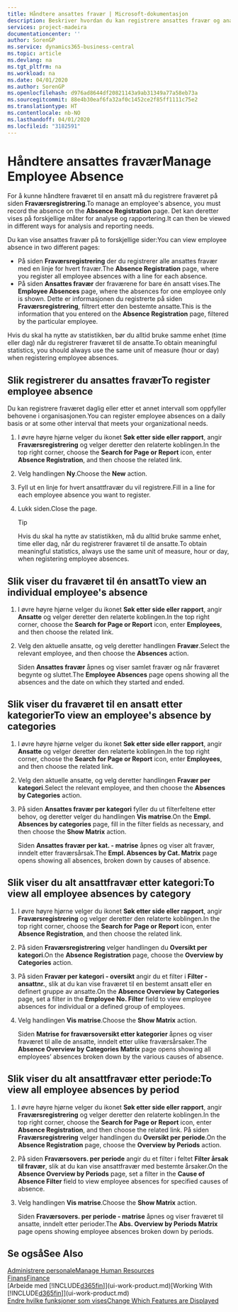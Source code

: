 ```yaml
---
title: Håndtere ansattes fravær | Microsoft-dokumentasjon
description: Beskriver hvordan du kan registrere ansattes fravær og analysere statistikk.
services: project-madeira
documentationcenter: ''
author: SorenGP
ms.service: dynamics365-business-central
ms.topic: article
ms.devlang: na
ms.tgt_pltfrm: na
ms.workload: na
ms.date: 04/01/2020
ms.author: SorenGP
ms.openlocfilehash: d976ad8644df20821143a9ab31349a77a58eb73a
ms.sourcegitcommit: 88e4b30eaf6fa32af0c1452ce2f85ff1111c75e2
ms.translationtype: HT
ms.contentlocale: nb-NO
ms.lasthandoff: 04/01/2020
ms.locfileid: "3182591"
---
```

# <a name="manage-employee-absence"></a><span data-ttu-id="d7701-103">Håndtere ansattes fravær</span><span class="sxs-lookup"><span data-stu-id="d7701-103">Manage Employee Absence</span></span>
<span data-ttu-id="d7701-104">For å kunne håndtere fraværet til en ansatt må du registrere fraværet på siden **Fraværsregistrering**.</span><span class="sxs-lookup"><span data-stu-id="d7701-104">To manage an employee's absence, you must record the absence on the **Absence Registration** page.</span></span> <span data-ttu-id="d7701-105">Det kan deretter vises på forskjellige måter for analyse og rapportering.</span><span class="sxs-lookup"><span data-stu-id="d7701-105">It can then be viewed in different ways for analysis and reporting needs.</span></span>

<span data-ttu-id="d7701-106">Du kan vise ansattes fravær på to forskjellige sider:</span><span class="sxs-lookup"><span data-stu-id="d7701-106">You can view employee absence in two different pages:</span></span>

* <span data-ttu-id="d7701-107">På siden **Fraværsregistrering** der du registrerer alle ansattes fravær med en linje for hvert fravær.</span><span class="sxs-lookup"><span data-stu-id="d7701-107">The **Absence Registration** page, where you register all employee absences with a line for each absence.</span></span>
* <span data-ttu-id="d7701-108">På siden **Ansattes fravær** der fraværene for bare én ansatt vises.</span><span class="sxs-lookup"><span data-stu-id="d7701-108">The **Employee Absences** page, where the absences for one employee only is shown.</span></span> <span data-ttu-id="d7701-109">Dette er informasjonen du registrerte på siden **Fraværsregistrering**, filtrert etter den bestemte ansatte.</span><span class="sxs-lookup"><span data-stu-id="d7701-109">This is the information that you entered on the **Absence Registration** page, filtered by the particular employee.</span></span>

<span data-ttu-id="d7701-110">Hvis du skal ha nytte av statistikken, bør du alltid bruke samme enhet (time eller dag) når du registrerer fraværet til de ansatte.</span><span class="sxs-lookup"><span data-stu-id="d7701-110">To obtain meaningful statistics, you should always use the same unit of measure (hour or day) when registering employee absences.</span></span>

## <a name="to-register-employee-absence"></a><span data-ttu-id="d7701-111">Slik registrerer du ansattes fravær</span><span class="sxs-lookup"><span data-stu-id="d7701-111">To register employee absence</span></span>
<span data-ttu-id="d7701-112">Du kan registrere fraværet daglig eller etter et annet intervall som oppfyller behovene i organisasjonen.</span><span class="sxs-lookup"><span data-stu-id="d7701-112">You can register employee absences on a daily basis or at some other interval that meets your organizational needs.</span></span>

1. <span data-ttu-id="d7701-113">I øvre høyre hjørne velger du ikonet **Søk etter side eller rapport**, angir **Fraværsregistrering** og velger deretter den relaterte koblingen.</span><span class="sxs-lookup"><span data-stu-id="d7701-113">In the top right corner, choose the **Search for Page or Report** icon, enter **Absence Registration**, and then choose the related link.</span></span>
2. <span data-ttu-id="d7701-114">Velg handlingen **Ny**.</span><span class="sxs-lookup"><span data-stu-id="d7701-114">Choose the **New** action.</span></span>
3. <span data-ttu-id="d7701-115">Fyll ut en linje for hvert ansattfravær du vil registrere.</span><span class="sxs-lookup"><span data-stu-id="d7701-115">Fill in a line for each employee absence you want to register.</span></span>
4. <span data-ttu-id="d7701-116">Lukk siden.</span><span class="sxs-lookup"><span data-stu-id="d7701-116">Close the page.</span></span>

    > [!Tip]
    > <span data-ttu-id="d7701-117">Hvis du skal ha nytte av statistikken, må du alltid bruke samme enhet, time eller dag, når du registrerer fraværet til de ansatte.</span><span class="sxs-lookup"><span data-stu-id="d7701-117">To obtain meaningful statistics, always use the same unit of measure, hour or day, when registering employee absences.</span></span>

## <a name="to-view-an-individual-employees-absence"></a><span data-ttu-id="d7701-118">Slik viser du fraværet til én ansatt</span><span class="sxs-lookup"><span data-stu-id="d7701-118">To view an individual employee's absence</span></span>
1. <span data-ttu-id="d7701-119">I øvre høyre hjørne velger du ikonet **Søk etter side eller rapport**, angir **Ansatte** og velger deretter den relaterte koblingen.</span><span class="sxs-lookup"><span data-stu-id="d7701-119">In the top right corner, choose the **Search for Page or Report** icon, enter **Employees**, and then choose the related link.</span></span>
2. <span data-ttu-id="d7701-120">Velg den aktuelle ansatte, og velg deretter handlingen **Fravær**.</span><span class="sxs-lookup"><span data-stu-id="d7701-120">Select the relevant employee, and then choose the **Absences** action.</span></span>

    <span data-ttu-id="d7701-121">Siden **Ansattes fravær** åpnes og viser samlet fravær og når fraværet begynte og sluttet.</span><span class="sxs-lookup"><span data-stu-id="d7701-121">The **Employee Absences** page opens showing all the absences and the date on which they started and ended.</span></span>

## <a name="to-view-an-employees-absence-by-categories"></a><span data-ttu-id="d7701-122">Slik viser du fraværet til en ansatt etter kategorier</span><span class="sxs-lookup"><span data-stu-id="d7701-122">To view an employee's absence by categories</span></span>
1. <span data-ttu-id="d7701-123">I øvre høyre hjørne velger du ikonet **Søk etter side eller rapport**, angir **Ansatte** og velger deretter den relaterte koblingen.</span><span class="sxs-lookup"><span data-stu-id="d7701-123">In the top right corner, choose the **Search for Page or Report** icon, enter **Employees**, and then choose the related link.</span></span>
2. <span data-ttu-id="d7701-124">Velg den aktuelle ansatte, og velg deretter handlingen **Fravær per kategori**.</span><span class="sxs-lookup"><span data-stu-id="d7701-124">Select the relevant employee, and then choose the **Absences by Categories** action.</span></span>
3. <span data-ttu-id="d7701-125">På siden **Ansattes fravær per kategori** fyller du ut filterfeltene etter behov, og deretter velger du handlingen **Vis matrise**.</span><span class="sxs-lookup"><span data-stu-id="d7701-125">On the **Empl. Absences by categories** page, fill in the filter fields as necessary, and then choose the **Show Matrix** action.</span></span>

    <span data-ttu-id="d7701-126">Siden **Ansattes fravær per kat. - matrise** åpnes og viser alt fravær, inndelt etter fraværsårsak.</span><span class="sxs-lookup"><span data-stu-id="d7701-126">The **Empl. Absences by Cat. Matrix** page opens showing all absences, broken down by causes of absence.</span></span>

## <a name="to-view-all-employee-absences-by-category"></a><span data-ttu-id="d7701-127">Slik viser du alt ansattfravær etter kategori:</span><span class="sxs-lookup"><span data-stu-id="d7701-127">To view all employee absences by category</span></span>
1. <span data-ttu-id="d7701-128">I øvre høyre hjørne velger du ikonet **Søk etter side eller rapport**, angir **Fraværsregistrering** og velger deretter den relaterte koblingen.</span><span class="sxs-lookup"><span data-stu-id="d7701-128">In the top right corner, choose the **Search for Page or Report** icon, enter **Absence Registration**, and then choose the related link.</span></span>
2. <span data-ttu-id="d7701-129">På siden **Fraværsregistrering** velger handlingen du **Oversikt per kategori**.</span><span class="sxs-lookup"><span data-stu-id="d7701-129">On the **Absence Registration** page, choose the **Overview by Categories** action.</span></span>
3. <span data-ttu-id="d7701-130">På siden **Fravær per kategori - oversikt** angir du et filter i **Filter - ansattnr.**, slik at du kan vise fraværet til en bestemt ansatt eller en definert gruppe av ansatte.</span><span class="sxs-lookup"><span data-stu-id="d7701-130">On the **Absence Overview by Categories** page, set a filter in the **Employee No. Filter** field to view employee absences for individual or a defined group of employees.</span></span>
4. <span data-ttu-id="d7701-131">Velg handlingen **Vis matrise**.</span><span class="sxs-lookup"><span data-stu-id="d7701-131">Choose the **Show Matrix** action.</span></span>

    <span data-ttu-id="d7701-132">Siden **Matrise for fraværsoversikt etter kategorier** åpnes og viser fraværet til alle de ansatte, inndelt etter ulike fraværsårsaker.</span><span class="sxs-lookup"><span data-stu-id="d7701-132">The **Absence Overview by Categories Matrix** page opens showing all employees’ absences broken down by the various causes of absence.</span></span>

## <a name="to-view-all-employee-absences-by-period"></a><span data-ttu-id="d7701-133">Slik viser du alt ansattfravær etter periode:</span><span class="sxs-lookup"><span data-stu-id="d7701-133">To view all employee absences by period</span></span>
1. <span data-ttu-id="d7701-134">I øvre høyre hjørne velger du ikonet **Søk etter side eller rapport**, angir **Fraværsregistrering** og velger deretter den relaterte koblingen.</span><span class="sxs-lookup"><span data-stu-id="d7701-134">In the top right corner, choose the **Search for Page or Report** icon, enter **Absence Registration**, and then choose the related link.</span></span>
   <span data-ttu-id="d7701-135">På siden **Fraværsregistrering** velger handlingen du **Oversikt per periode**.</span><span class="sxs-lookup"><span data-stu-id="d7701-135">On the **Absence Registration** page, choose the **Overview by Periods** action.</span></span>
2. <span data-ttu-id="d7701-136">På siden **Fraværsovers. per periode** angir du et filter i feltet **Filter årsak til fravær**, slik at du kan vise ansattfravær med bestemte årsaker.</span><span class="sxs-lookup"><span data-stu-id="d7701-136">On the **Absence Overview by Periods** page, set a filter in the **Cause of Absence Filter** field to view employee absences for specified causes of absence.</span></span>
3. <span data-ttu-id="d7701-137">Velg handlingen **Vis matrise**.</span><span class="sxs-lookup"><span data-stu-id="d7701-137">Choose the **Show Matrix** action.</span></span>

    <span data-ttu-id="d7701-138">Siden **Fraværsovers. per periode - matrise** åpnes og viser fraværet til ansatte, inndelt etter perioder.</span><span class="sxs-lookup"><span data-stu-id="d7701-138">The **Abs. Overview by Periods Matrix** page opens showing employee absences broken down by periods.</span></span>

## <a name="see-also"></a><span data-ttu-id="d7701-139">Se også</span><span class="sxs-lookup"><span data-stu-id="d7701-139">See Also</span></span>
[<span data-ttu-id="d7701-140">Administrere personale</span><span class="sxs-lookup"><span data-stu-id="d7701-140">Manage Human Resources</span></span>](hr-manage-human-resources.md)  
[<span data-ttu-id="d7701-141">Finans</span><span class="sxs-lookup"><span data-stu-id="d7701-141">Finance</span></span>](finance.md)  
<span data-ttu-id="d7701-142">[Arbeide med [!INCLUDE[d365fin](includes/d365fin_md.md)]](ui-work-product.md)</span><span class="sxs-lookup"><span data-stu-id="d7701-142">[Working With [!INCLUDE[d365fin](includes/d365fin_md.md)]](ui-work-product.md)</span></span>  
[<span data-ttu-id="d7701-143">Endre hvilke funksjoner som vises</span><span class="sxs-lookup"><span data-stu-id="d7701-143">Change Which Features are Displayed</span></span>](ui-experiences.md)
